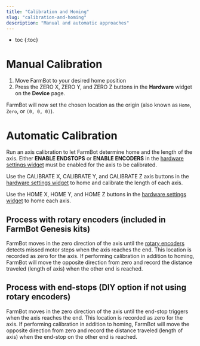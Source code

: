 ```yaml
---
title: "Calibration and Homing"
slug: "calibration-and-homing"
description: "Manual and automatic approaches"
---
```


* toc
{:toc}


# Manual Calibration

1. Move FarmBot to your desired home position
2. Press the <span class="fb-button fb-yellow">ZERO X</span>, <span class="fb-button fb-yellow">ZERO Y</span>, and <span class="fb-button fb-yellow">ZERO Z</span> buttons in the **Hardware** widget on the **Device** page.

FarmBot will now set the chosen location as the origin (also known as `Home`, `Zero`, or `(0, 0, 0)`).

# Automatic Calibration

Run an axis calibration to let FarmBot determine home and the length of the axis. Either **ENABLE ENDSTOPS** or **ENABLE ENCODERS** in the [hardware settings widget](https://software.farmbot.io/docs/device#hardware) must be enabled for the axis to be calibrated.

Use the <span class="fb-button fb-gray">CALIBRATE X</span>, <span class="fb-button fb-gray">CALIBRATE Y</span>, and <span class="fb-button fb-gray">CALIBRATE Z</span> axis buttons in the [hardware settings widget](https://software.farmbot.io/docs/device#hardware) to home and calibrate the length of each axis.

Use the <span class="fb-button fb-gray">HOME X</span>, <span class="fb-button fb-gray">HOME Y</span>, and <span class="fb-button fb-gray">HOME Z</span> buttons in the [hardware settings widget](https://software.farmbot.io/docs/device#hardware) to home each axis.

## Process with rotary encoders (included in FarmBot Genesis kits)

FarmBot moves in the zero direction of the axis until the [rotary encoders](rotary-encoders.md) detects missed motor steps when the axis reaches the end. This location is recorded as zero for the axis. If performing calibration in addition to homing, FarmBot will move the opposite direction from zero and record the distance traveled (length of axis) when the other end is reached.

## Process with end-stops (DIY option if not using rotary encoders)

FarmBot moves in the zero direction of the axis until the end-stop triggers when the axis reaches the end. This location is recorded as zero for the axis. If performing calibration in addition to homing, FarmBot will move the opposite direction from zero and record the distance traveled (length of axis) when the end-stop on the other end is reached.
